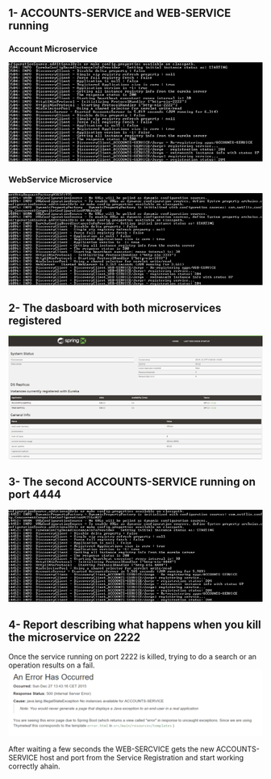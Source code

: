 ## 1- ACCOUNTS-SERVICE and WEB-SERVICE running
### Account Microservice
![](https://github.com/jorcox/Laboratory-6-microservices/blob/master/screenshot_port_2222.png)
### WebService Microservice
![](https://github.com/jorcox/Laboratory-6-microservices/blob/master/screenshot_port_3333.png)

## 2- The dasboard with both microservices registered
![](https://github.com/jorcox/Laboratory-6-microservices/blob/master/screenshot_dashboard.png)

## 3- The second ACCOUNTS-SERVICE running on port 4444
![](https://github.com/jorcox/Laboratory-6-microservices/blob/master/screenshot_port_4444.png)

## 4- Report describing what happens when you kill the microservice on 2222
Once the service running on port 2222 is killed, trying to do a search or an operation results on a fail.
![](https://github.com/jorcox/Laboratory-6-microservices/blob/master/error_report.png)

After waiting a few seconds the WEB-SERCVICE gets the new ACCOUNTS-SERVICE host and port from the Service Registration and start working correctly ahain.

